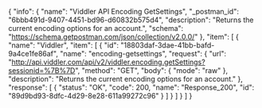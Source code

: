 {
  "info": {
    "name": "Viddler  API Encoding GetSettings",
    "_postman_id": "6bbb491d-9407-4451-bd96-d60832b575d4",
    "description": "Returns the current encoding options for an account.",
    "schema": "https://schema.getpostman.com/json/collection/v2.0.0/"
  },
  "item": [
    {
      "name": "Viddler",
      "item": [
        {
          "id": "18803daf-3dae-41bb-bafd-9a4ce1fe86af",
          "name": "encoding-getsettings",
          "request": {
            "url": "http://api.viddler.com/api/v2/viddler.encoding.getSettings?sessionid=%7B%7D",
            "method": "GET",
            "body": {
              "mode": "raw"
            },
            "description": "Returns the current encoding options for an account."
          },
          "response": [
            {
              "status": "OK",
              "code": 200,
              "name": "Response_200",
              "id": "89d9bd93-8dfc-4d29-8e28-611a99272c96"
            }
          ]
        }
      ]
    }
  ]
}